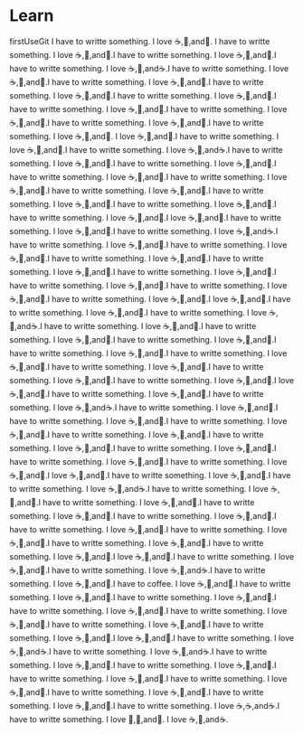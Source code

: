 Learn
=====

firstUseGit
I have to writte something.
I love :coffee:,:pizza:,and:dancer:.
I have to writte something.
I love :coffee:,:pizza:,and:dancer:.I have to writte something.
I love :coffee:,:pizza:,and:dancer:.I have to writte something.
I love :coffee:,:pizza:,and:coffee:.I have to writte something.
I love :coffee:,:pizza:,and:dancer:.I have to writte something.
I love :coffee:,:pizza:,and:dancer:.I have to writte something.
I love :coffee:,:pizza:,and:dancer:.I have to writte something.
I love :coffee:,:pizza:,and:dancer:.I have to writte something.
I love :coffee:,:pizza:,and:dancer:.I have to writte something.
I love :coffee:,:pizza:,and:dancer:.I have to writte something.
I love :coffee:,:pizza:,and:dancer:.I have to writte something.
I love :coffee:,:pizza:,and:dancer:.
I love :coffee:,:pizza:,and:dancer:.I have to writte something.
I love :coffee:,:pizza:,and:dancer:.I have to writte something.
I love :coffee:,:pizza:,and:coffee:.I have to writte something.
I love :coffee:,:pizza:,and:dancer:.I have to writte something.
I love :coffee:,:pizza:,and:dancer:.I have to writte something.
I love :coffee:,:pizza:,and:dancer:.I have to writte something.
I love :coffee:,:pizza:,and:dancer:.I have to writte something.
I love :coffee:,:pizza:,and:dancer:.I have to writte something.
I love :coffee:,:pizza:,and:dancer:.I have to writte something.
I love :coffee:,:pizza:,and:dancer:.I have to writte something.
I love :coffee:,:pizza:,and:dancer:.I love :coffee:,:pizza:,and:dancer:.I have to writte something.
I love :coffee:,:pizza:,and:dancer:.I have to writte something.
I love :coffee:,:pizza:,and:coffee:.I have to writte something.
I love :coffee:,:pizza:,and:dancer:.I have to writte something.
I love :coffee:,:pizza:,and:dancer:.I have to writte something.
I love :coffee:,:pizza:,and:dancer:.I have to writte something.
I love :coffee:,:pizza:,and:dancer:.I have to writte something.
I love :coffee:,:pizza:,and:dancer:.I have to writte something.
I love :coffee:,:pizza:,and:dancer:.I have to writte something.
I love :coffee:,:pizza:,and:dancer:.I have to writte something.
I love :coffee:,:pizza:,and:dancer:.I love :coffee:,:pizza:,and:dancer:.I have to writte something.
I love :coffee:,:pizza:,and:dancer:.I have to writte something.
I love :coffee:,:pizza:,and:coffee:.I have to writte something.
I love :coffee:,:pizza:,and:dancer:.I have to writte something.
I love :coffee:,:pizza:,and:dancer:.I have to writte something.
I love :coffee:,:pizza:,and:dancer:.I have to writte something.
I love :coffee:,:pizza:,and:dancer:.I have to writte something.
I love :coffee:,:pizza:,and:dancer:.I have to writte something.
I love :coffee:,:pizza:,and:dancer:.I have to writte something.
I love :coffee:,:pizza:,and:dancer:.I have to writte something.
I love :coffee:,:pizza:,and:dancer:.I love :coffee:,:pizza:,and:dancer:.I have to writte something.
I love :coffee:,:pizza:,and:dancer:.I have to writte something.
I love :coffee:,:pizza:,and:coffee:.I have to writte something.
I love :coffee:,:pizza:,and:dancer:.I have to writte something.
I love :coffee:,:pizza:,and:dancer:.I have to writte something.
I love :coffee:,:pizza:,and:dancer:.I have to writte something.
I love :coffee:,:pizza:,and:dancer:.I have to writte something.
I love :coffee:,:pizza:,and:dancer:.I have to writte something.
I love :coffee:,:pizza:,and:dancer:.I have to writte something.
I love :coffee:,:pizza:,and:dancer:.I have to writte something.
I love :coffee:,:pizza:,and:dancer:.I love :coffee:,:pizza:,and:dancer:.I have to writte something.
I love :coffee:,:pizza:,and:dancer:.I have to writte something.
I love :coffee:,:pizza:,and:coffee:.I have to writte something.
I love :coffee:,:pizza:,and:dancer:.I have to writte something.
I love :coffee:,:pizza:,and:dancer:.I have to writte something.
I love :coffee:,:pizza:,and:dancer:.I have to writte something.
I love :coffee:,:pizza:,and:dancer:.I have to writte something.
I love :coffee:,:pizza:,and:dancer:.I have to writte something.
I love :coffee:,:pizza:,and:dancer:.I have to writte something.
I love :coffee:,:pizza:,and:dancer:.I have to writte something.
I love :coffee:,:pizza:,and:dancer:.I love :coffee:,:pizza:,and:dancer:.I have to writte something.
I love :coffee:,:pizza:,and:dancer:.I have to writte something.
I love :coffee:,:pizza:,and:coffee:.I have to writte something.
I love :coffee:,:pizza:,and:dancer:.I have to coffee.
I love :coffee:,:pizza:,and:dancer:.I have to writte something.
I love :coffee:,:pizza:,and:dancer:.I have to writte something.
I love :coffee:,:pizza:,and:dancer:.I have to writte something.
I love :coffee:,:pizza:,and:dancer:.I have to writte something.
I love :coffee:,:pizza:,and:dancer:.I have to writte something.
I love :coffee:,:pizza:,and:dancer:.I have to writte something.
I love :coffee:,:pizza:,and:dancer:.I love :coffee:,:pizza:,and:dancer:.I have to writte something.
I love :coffee:,:pizza:,and:coffee:.I have to writte something.
I love :coffee:,:pizza:,and:coffee:.I have to writte something.
I love :coffee:,:pizza:,and:dancer:.I have to writte something.
I love :coffee:,:pizza:,and:dancer:.I have to writte something.
I love :coffee:,:pizza:,and:dancer:.I have to writte something.
I love :coffee:,:pizza:,and:dancer:.I have to writte something.
I love :coffee:,:pizza:,and:dancer:.I have to writte something.
I love :coffee:,:pizza:,and:dancer:.I have to writte something.
I love :coffee:,:coffee:,and:coffee:.I have to writte something.
I love :pizza:,:pizza:,and:pizza:.
I love :coffee:,:dancer:,and:coffee:.
